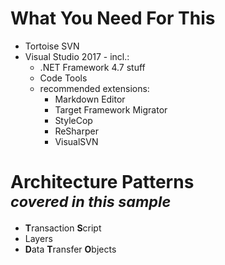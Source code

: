 # What You Need For This
 + Tortoise SVN
 + Visual Studio 2017 - incl.:
    + .NET Framework 4.7 stuff
    + Code Tools
    + recommended extensions:
       + Markdown Editor
       + Target Framework Migrator
       + StyleCop
       + ReSharper
       + VisualSVN

# Architecture Patterns <br /> <small> *covered in this sample* </small>
 + **T**ransaction **S**cript
 + Layers
 + **D**ata **T**ransfer **O**bjects